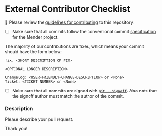 
# External Contributor Checklist

🚨 Please review the [guidelines for contributing](https://github.com/mendersoftware/mender/blob/master/CONTRIBUTING.md) to this repository.

- [ ] Make sure that all commits follow the conventional commit [specification](https://github.com/mendersoftware/mendertesting/blob/master/commitlint/grammar.md) for the Mender project.

The majority of our contributions are fixes, which means your commit should have
the form below:

```
fix: <SHORT DESCRIPTION OF FIX>

<OPTIONAL LONGER DESCRIPTION>

Changelog: <USER-FRIENDLY-CHANGE-DESCRIPTION> or <None>
Ticket: <TICKET NUMBER> or <None>
```

- [ ] Make sure that all commits are signed with [`git --signoff`](https://git-scm.com/book/en/v2/Git-Tools-Signing-Your-Work). Also note that the signoff author must match the author of the commit.

### Description

Please describe your pull request.

Thank you!
